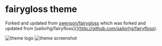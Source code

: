 # fairygloss theme

Forked and updated from [swenson/fairygloss](]https://github.com/swenson/fairygloss) which was forked and updated from [sailorhg/fairyfloss](](http://github.com/sailorhg/fairyfloss).

![theme logo](http://sailorhg.github.io/fairyfloss/fairyfloss.png)
![theme screenshot](http://sailorhg.github.io/fairyfloss/code.png)
